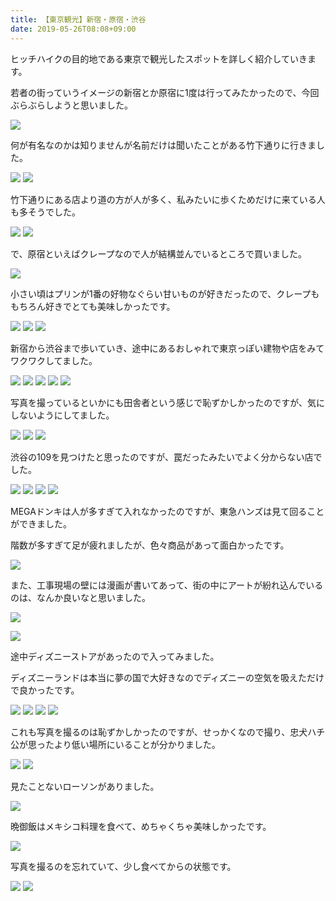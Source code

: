 ```yaml
---
title: 【東京観光】新宿・原宿・渋谷
date: 2019-05-26T08:08+09:00
---
```


ヒッチハイクの目的地である東京で観光したスポットを詳しく紹介していきます。

若者の街っていうイメージの新宿とか原宿に1度は行ってみたかったので、今回ぶらぶらしようと思いました。

![](images/Tokyo-tourism-Shinjuku-Haerajuku-Shibuya/20190327170848.jpg)

何が有名なのかは知りませんが名前だけは聞いたことがある竹下通りに行きました。

![](images/Tokyo-tourism-Shinjuku-Haerajuku-Shibuya/20190327170751.jpg)
![](images/Tokyo-tourism-Shinjuku-Haerajuku-Shibuya/20190327170808.jpg)

竹下通りにある店より道の方が人が多く、私みたいに歩くためだけに来ている人も多そうでした。

![](images/Tokyo-tourism-Shinjuku-Haerajuku-Shibuya/20190327170640.jpg)
![](images/Tokyo-tourism-Shinjuku-Haerajuku-Shibuya/20190327170844.jpg)

で、原宿といえばクレープなので人が結構並んでいるところで買いました。

![](images/Tokyo-tourism-Shinjuku-Haerajuku-Shibuya/20190327170747.jpg)

小さい頃はプリンが1番の好物なぐらい甘いものが好きだったので、クレープももちろん好きでとても美味しかったです。

![](images/Tokyo-tourism-Shinjuku-Haerajuku-Shibuya/20190327170653.jpg)
![](images/Tokyo-tourism-Shinjuku-Haerajuku-Shibuya/20190327170732.jpg)
![](images/Tokyo-tourism-Shinjuku-Haerajuku-Shibuya/20190327170740.jpg)

新宿から渋谷まで歩いていき、途中にあるおしゃれで東京っぽい建物や店をみてワクワクしてました。

![](images/Tokyo-tourism-Shinjuku-Haerajuku-Shibuya/20190327170736.jpg)
![](images/Tokyo-tourism-Shinjuku-Haerajuku-Shibuya/20190327170833.jpg)
![](images/Tokyo-tourism-Shinjuku-Haerajuku-Shibuya/20190327170840.jpg)
![](images/Tokyo-tourism-Shinjuku-Haerajuku-Shibuya/20190327170709.jpg)
![](images/Tokyo-tourism-Shinjuku-Haerajuku-Shibuya/20190327170855.jpg)

写真を撮っているといかにも田舎者という感じで恥ずかしかったのですが、気にしないようにしてました。

![](images/Tokyo-tourism-Shinjuku-Haerajuku-Shibuya/20190327170624.jpg)
![](images/Tokyo-tourism-Shinjuku-Haerajuku-Shibuya/20190327170759.jpg)
![](images/Tokyo-tourism-Shinjuku-Haerajuku-Shibuya/20190327170852.jpg)

渋谷の109を見つけたと思ったのですが、罠だったみたいでよく分からない店でした。

![](images/Tokyo-tourism-Shinjuku-Haerajuku-Shibuya/20190327170820.jpg)
![](images/Tokyo-tourism-Shinjuku-Haerajuku-Shibuya/20190327170647.jpg)
![](images/Tokyo-tourism-Shinjuku-Haerajuku-Shibuya/20190327170628.jpg)
![](images/Tokyo-tourism-Shinjuku-Haerajuku-Shibuya/20190327170636.jpg)

MEGAドンキは人が多すぎて入れなかったのですが、東急ハンズは見て回ることができました。

階数が多すぎて足が疲れましたが、色々商品があって面白かったです。

![](images/Tokyo-tourism-Shinjuku-Haerajuku-Shibuya/20190327170644.jpg)

また、工事現場の壁には漫画が書いてあって、街の中にアートが紛れ込んでいるのは、なんか良いなと思いました。

![](images/Tokyo-tourism-Shinjuku-Haerajuku-Shibuya/20190327170705.jpg)

![](images/Tokyo-tourism-Shinjuku-Haerajuku-Shibuya/20190327170824.jpg)

途中ディズニーストアがあったので入ってみました。

ディズニーランドは本当に夢の国で大好きなのでディズニーの空気を吸えただけで良かったです。

![](images/Tokyo-tourism-Shinjuku-Haerajuku-Shibuya/20190327170812.jpg)
![](images/Tokyo-tourism-Shinjuku-Haerajuku-Shibuya/20190327170755.jpg)
![](images/Tokyo-tourism-Shinjuku-Haerajuku-Shibuya/20190327170743.jpg)
![](images/Tokyo-tourism-Shinjuku-Haerajuku-Shibuya/20190327170659.jpg)

これも写真を撮るのは恥ずかしかったのですが、せっかくなので撮り、忠犬ハチ公が思ったより低い場所にいることが分かりました。

![](images/Tokyo-tourism-Shinjuku-Haerajuku-Shibuya/20190327170721.jpg)
![](images/Tokyo-tourism-Shinjuku-Haerajuku-Shibuya/20190327170804.jpg)

見たことないローソンがありました。

![](images/Tokyo-tourism-Shinjuku-Haerajuku-Shibuya/20190327170717.jpg)

晩御飯はメキシコ料理を食べて、めちゃくちゃ美味しかったです。

![](images/Tokyo-tourism-Shinjuku-Haerajuku-Shibuya/20190327170632.jpg)

写真を撮るのを忘れていて、少し食べてからの状態です。

![](images/Tokyo-tourism-Shinjuku-Haerajuku-Shibuya/20190327170830.jpg)
![](images/Tokyo-tourism-Shinjuku-Haerajuku-Shibuya/20190327170728.jpg)
